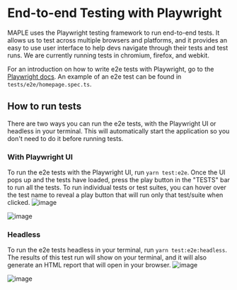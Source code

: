 # End-to-end Testing with Playwright

MAPLE uses the Playwright testing framework to run end-to-end tests. It allows us to test across multiple browsers and platforms, and it provides an easy to use user interface to help devs navigate through their tests and test runs. We are currently running tests in chromium, firefox, and webkit.

For an introduction on how to write e2e tests with Playwright, go to the [Playwright docs](https://playwright.dev/docs/writing-tests). An example of an e2e test can be found in `tests/e2e/homepage.spec.ts`.

## How to run tests

There are two ways you can run the e2e tests, with the Playwright UI or headless in your terminal. This will automatically start the application so you don't need to do it before running tests.

### With Playwright UI

To run the e2e tests with the Playwright UI, run `yarn test:e2e`. Once the UI pops up and the tests have loaded, press the play button in the "TESTS" bar to run all the tests. To run individual tests or test suites, you can hover over the test name to reveal a play button that will run only that test/suite when clicked.
![image](https://github.com/codeforboston/maple/assets/16471076/5d3f486d-28f7-4d4f-8fd7-e35dfa19cbca)

![image](https://github.com/codeforboston/maple/assets/16471076/b8a8396e-be2d-410d-a1a7-7e8dbf2b6a0b)

### Headless

To run the e2e tests headless in your terminal, run `yarn test:e2e:headless`. The results of this test run will show on your terminal, and it will also generate an HTML report that will open in your browser.
![image](https://github.com/codeforboston/maple/assets/16471076/13b8fd5c-5f6d-4b24-bbae-3fe95669a951)

![image](https://github.com/codeforboston/maple/assets/16471076/75ef8000-5a51-480b-90fd-c0b017bf4f9e)
